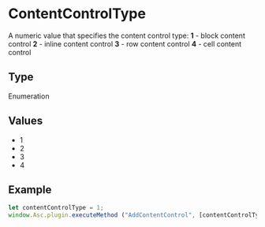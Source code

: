 # ContentControlType

A numeric value that specifies the content control type:**1** - block content control**2** - inline content control**3** - row content control**4** - cell content control

## Type

Enumeration

## Values

- 1
- 2
- 3
- 4


## Example

```javascript
let contentControlType = 1;
window.Asc.plugin.executeMethod ("AddContentControl", [contentControlType, {"Id" : 7, "Tag" : "{tag}", "Lock" : 0}]);
```
